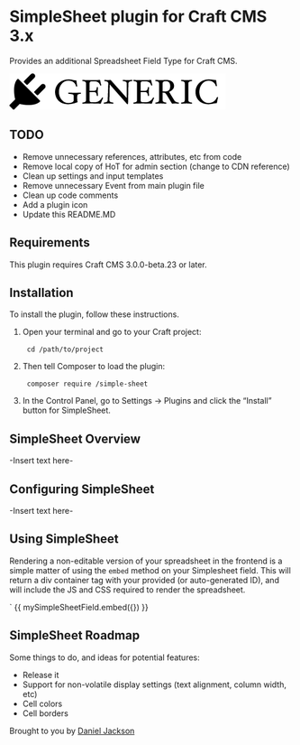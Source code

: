 # SimpleSheet plugin for Craft CMS 3.x

Provides an additional Spreadsheet Field Type for Craft CMS.

![Screenshot](resources/img/plugin-logo.png)

## TODO ##

- Remove unnecessary references, attributes, etc from code
- Remove local copy of HoT for admin section (change to CDN reference)
- Clean up settings and input templates
- Remove unnecessary Event from main plugin file
- Clean up code comments
- Add a plugin icon
- Update this README.MD

## Requirements

This plugin requires Craft CMS 3.0.0-beta.23 or later.

## Installation

To install the plugin, follow these instructions.

1. Open your terminal and go to your Craft project:

        cd /path/to/project

2. Then tell Composer to load the plugin:

        composer require /simple-sheet

3. In the Control Panel, go to Settings → Plugins and click the “Install” button for SimpleSheet.

## SimpleSheet Overview

-Insert text here-

## Configuring SimpleSheet

-Insert text here-

## Using SimpleSheet

Rendering a non-editable version of your spreadsheet in the frontend is a simple matter of using the `embed` method on your Simplesheet field. This will return a div container tag with your provided (or auto-generated ID), and will include the JS and CSS required to render the spreadsheet.

`        {{ mySimpleSheetField.embed({}) }}


## SimpleSheet Roadmap

Some things to do, and ideas for potential features:

* Release it
* Support for non-volatile display settings (text alignment, column width, etc)
* Cell colors
* Cell borders

Brought to you by [Daniel Jackson](https://github.com/dgjackson)

